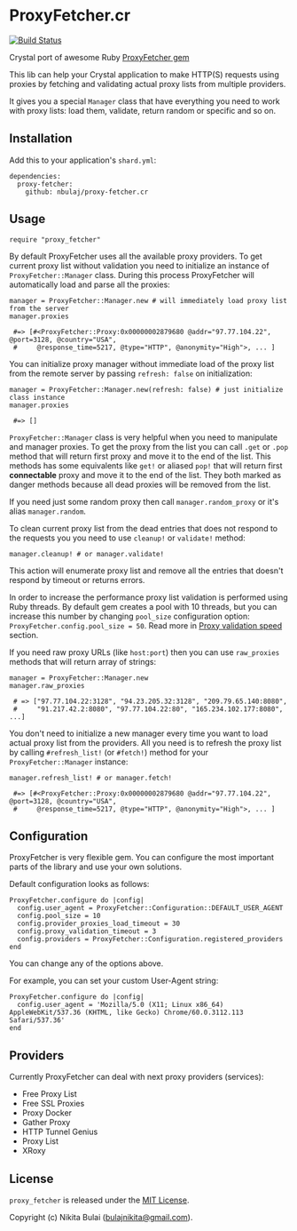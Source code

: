 # ProxyFetcher.cr

[![Build Status](https://travis-ci.org/nbulaj/proxy-fetcher.cr.svg?branch=master)](https://travis-ci.org/nbulaj/proxy-fetcher.cr)

Crystal port of awesome Ruby [ProxyFetcher gem](https://github.com/nbulaj/proxy_fetcher)

This lib can help your Crystal application to make HTTP(S) requests using proxies by fetching
and validating actual proxy lists from multiple providers.

It gives you a special `Manager` class that have everything you need to work with proxy lists: load them, validate, 
return random or specific and so on.

## Installation

Add this to your application's `shard.yml`:

```
dependencies:
  proxy-fetcher:
    github: nbulaj/proxy-fetcher.cr
```

## Usage

```crystal
require "proxy_fetcher"
```

By default ProxyFetcher uses all the available proxy providers. To get current proxy list without validation you
need to initialize an instance of `ProxyFetcher::Manager` class. During this process ProxyFetcher will automatically load
and parse all the proxies:

```crystal
manager = ProxyFetcher::Manager.new # will immediately load proxy list from the server
manager.proxies

 #=> [#<ProxyFetcher::Proxy:0x00000002879680 @addr="97.77.104.22", @port=3128, @country="USA",
 #     @response_time=5217, @type="HTTP", @anonymity="High">, ... ]
```

You can initialize proxy manager without immediate load of the proxy list from the remote server by passing
`refresh: false` on initialization:

```crystal
manager = ProxyFetcher::Manager.new(refresh: false) # just initialize class instance
manager.proxies

 #=> []
```

`ProxyFetcher::Manager` class is very helpful when you need to manipulate and manager proxies. To get the proxy
from the list you can call `.get` or `.pop` method that will return first proxy and move it to the end of the list.
This methods has some equivalents like `get!` or aliased `pop!` that will return first **connectable** proxy and
move it to the end of the list. They both marked as danger methods because all dead proxies will be removed from the list.

If you need just some random proxy then call `manager.random_proxy` or it's alias `manager.random`.

To clean current proxy list from the dead entries that does not respond to the requests you you need to use `cleanup!`
or `validate!` method:

```crystal
manager.cleanup! # or manager.validate!
```

This action will enumerate proxy list and remove all the entries that doesn't respond by timeout or returns errors.

In order to increase the performance proxy list validation is performed using Ruby threads. By default gem creates a
pool with 10 threads, but you can increase this number by changing `pool_size` configuration option: `ProxyFetcher.config.pool_size = 50`.
Read more in [Proxy validation speed](#proxy-validation-speed) section.

If you need raw proxy URLs (like `host:port`) then you can use `raw_proxies` methods that will return array of strings:

```crystal
manager = ProxyFetcher::Manager.new
manager.raw_proxies

 # => ["97.77.104.22:3128", "94.23.205.32:3128", "209.79.65.140:8080",
 #     "91.217.42.2:8080", "97.77.104.22:80", "165.234.102.177:8080", ...]
```

You don't need to initialize a new manager every time you want to load actual proxy list from the providers. All you
need is to refresh the proxy list by calling `#refresh_list!` (or `#fetch!`) method for your `ProxyFetcher::Manager` instance:

```crystal
manager.refresh_list! # or manager.fetch!

 #=> [#<ProxyFetcher::Proxy:0x00000002879680 @addr="97.77.104.22", @port=3128, @country="USA",
 #     @response_time=5217, @type="HTTP", @anonymity="High">, ... ]
```

## Configuration

ProxyFetcher is very flexible gem. You can configure the most important parts of the library and use your own solutions.

Default configuration looks as follows:

```crystal
ProxyFetcher.configure do |config|
  config.user_agent = ProxyFetcher::Configuration::DEFAULT_USER_AGENT
  config.pool_size = 10
  config.provider_proxies_load_timeout = 30
  config.proxy_validation_timeout = 3
  config.providers = ProxyFetcher::Configuration.registered_providers
end
```

You can change any of the options above.

For example, you can set your custom User-Agent string:

```crystal
ProxyFetcher.configure do |config|
  config.user_agent = 'Mozilla/5.0 (X11; Linux x86_64) AppleWebKit/537.36 (KHTML, like Gecko) Chrome/60.0.3112.113 Safari/537.36'
end
```

## Providers

Currently ProxyFetcher can deal with next proxy providers (services):

* Free Proxy List
* Free SSL Proxies
* Proxy Docker
* Gather Proxy
* HTTP Tunnel Genius
* Proxy List
* XRoxy

## License

`proxy_fetcher` is released under the [MIT License](http://www.opensource.org/licenses/MIT).

Copyright (c) Nikita Bulai (bulajnikita@gmail.com).
